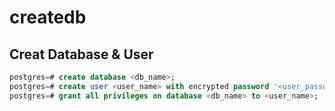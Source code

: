 # createdb

## Creat Database & User

```sql
postgres=# create database <db_name>;
postgres=# create user <user_name> with encrypted password '<user_password>';
postgres=# grant all privileges on database <db_name> to <user_name>;
```